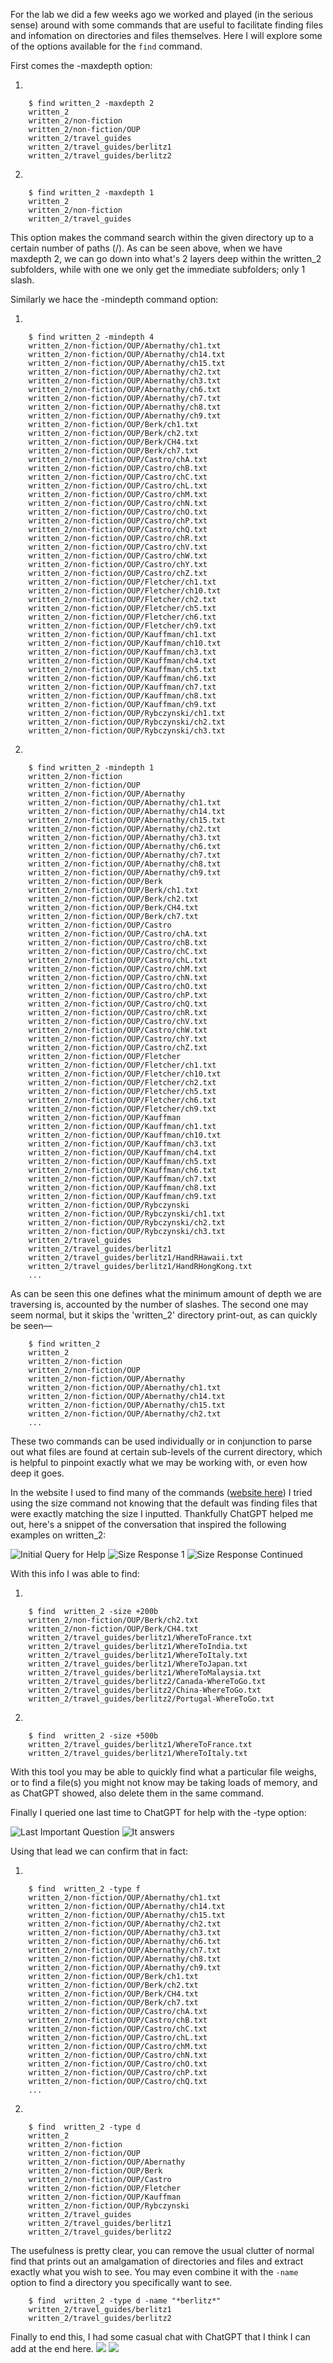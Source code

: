 For the lab we did a few weeks ago we worked and played (in the serious sense) around with some commands
that are useful to facilitate finding files and infomation on directories and files themselves. Here I will
explore some of the options available for the `find` command.

First comes the -maxdepth option:

1.

        $ find written_2 -maxdepth 2
        written_2
        written_2/non-fiction
        written_2/non-fiction/OUP
        written_2/travel_guides
        written_2/travel_guides/berlitz1
        written_2/travel_guides/berlitz2
2.

        $ find written_2 -maxdepth 1
        written_2
        written_2/non-fiction
        written_2/travel_guides
        
This option makes the command search within the given directory up to a certain number of paths (/).
As can be seen above, when we have maxdepth 2, we can go down into what's 2 layers deep within the
written_2 subfolders, while with one we only get the immediate subfolders; only 1 slash.

Similarly we hace the -mindepth command option:

1.

        $ find written_2 -mindepth 4
        written_2/non-fiction/OUP/Abernathy/ch1.txt
        written_2/non-fiction/OUP/Abernathy/ch14.txt
        written_2/non-fiction/OUP/Abernathy/ch15.txt
        written_2/non-fiction/OUP/Abernathy/ch2.txt
        written_2/non-fiction/OUP/Abernathy/ch3.txt
        written_2/non-fiction/OUP/Abernathy/ch6.txt
        written_2/non-fiction/OUP/Abernathy/ch7.txt
        written_2/non-fiction/OUP/Abernathy/ch8.txt
        written_2/non-fiction/OUP/Abernathy/ch9.txt
        written_2/non-fiction/OUP/Berk/ch1.txt
        written_2/non-fiction/OUP/Berk/ch2.txt
        written_2/non-fiction/OUP/Berk/CH4.txt
        written_2/non-fiction/OUP/Berk/ch7.txt
        written_2/non-fiction/OUP/Castro/chA.txt
        written_2/non-fiction/OUP/Castro/chB.txt
        written_2/non-fiction/OUP/Castro/chC.txt
        written_2/non-fiction/OUP/Castro/chL.txt
        written_2/non-fiction/OUP/Castro/chM.txt
        written_2/non-fiction/OUP/Castro/chN.txt
        written_2/non-fiction/OUP/Castro/chO.txt
        written_2/non-fiction/OUP/Castro/chP.txt
        written_2/non-fiction/OUP/Castro/chQ.txt
        written_2/non-fiction/OUP/Castro/chR.txt
        written_2/non-fiction/OUP/Castro/chV.txt
        written_2/non-fiction/OUP/Castro/chW.txt
        written_2/non-fiction/OUP/Castro/chY.txt
        written_2/non-fiction/OUP/Castro/chZ.txt
        written_2/non-fiction/OUP/Fletcher/ch1.txt
        written_2/non-fiction/OUP/Fletcher/ch10.txt
        written_2/non-fiction/OUP/Fletcher/ch2.txt
        written_2/non-fiction/OUP/Fletcher/ch5.txt
        written_2/non-fiction/OUP/Fletcher/ch6.txt
        written_2/non-fiction/OUP/Fletcher/ch9.txt
        written_2/non-fiction/OUP/Kauffman/ch1.txt
        written_2/non-fiction/OUP/Kauffman/ch10.txt
        written_2/non-fiction/OUP/Kauffman/ch3.txt
        written_2/non-fiction/OUP/Kauffman/ch4.txt
        written_2/non-fiction/OUP/Kauffman/ch5.txt
        written_2/non-fiction/OUP/Kauffman/ch6.txt
        written_2/non-fiction/OUP/Kauffman/ch7.txt
        written_2/non-fiction/OUP/Kauffman/ch8.txt
        written_2/non-fiction/OUP/Kauffman/ch9.txt
        written_2/non-fiction/OUP/Rybczynski/ch1.txt
        written_2/non-fiction/OUP/Rybczynski/ch2.txt
        written_2/non-fiction/OUP/Rybczynski/ch3.txt

2.

        $ find written_2 -mindepth 1
        written_2/non-fiction
        written_2/non-fiction/OUP
        written_2/non-fiction/OUP/Abernathy
        written_2/non-fiction/OUP/Abernathy/ch1.txt
        written_2/non-fiction/OUP/Abernathy/ch14.txt
        written_2/non-fiction/OUP/Abernathy/ch15.txt
        written_2/non-fiction/OUP/Abernathy/ch2.txt
        written_2/non-fiction/OUP/Abernathy/ch3.txt
        written_2/non-fiction/OUP/Abernathy/ch6.txt
        written_2/non-fiction/OUP/Abernathy/ch7.txt
        written_2/non-fiction/OUP/Abernathy/ch8.txt
        written_2/non-fiction/OUP/Abernathy/ch9.txt
        written_2/non-fiction/OUP/Berk
        written_2/non-fiction/OUP/Berk/ch1.txt
        written_2/non-fiction/OUP/Berk/ch2.txt
        written_2/non-fiction/OUP/Berk/CH4.txt
        written_2/non-fiction/OUP/Berk/ch7.txt
        written_2/non-fiction/OUP/Castro
        written_2/non-fiction/OUP/Castro/chA.txt
        written_2/non-fiction/OUP/Castro/chB.txt
        written_2/non-fiction/OUP/Castro/chC.txt
        written_2/non-fiction/OUP/Castro/chL.txt
        written_2/non-fiction/OUP/Castro/chM.txt
        written_2/non-fiction/OUP/Castro/chN.txt
        written_2/non-fiction/OUP/Castro/chO.txt
        written_2/non-fiction/OUP/Castro/chP.txt
        written_2/non-fiction/OUP/Castro/chQ.txt
        written_2/non-fiction/OUP/Castro/chR.txt
        written_2/non-fiction/OUP/Castro/chV.txt
        written_2/non-fiction/OUP/Castro/chW.txt
        written_2/non-fiction/OUP/Castro/chY.txt
        written_2/non-fiction/OUP/Castro/chZ.txt
        written_2/non-fiction/OUP/Fletcher
        written_2/non-fiction/OUP/Fletcher/ch1.txt
        written_2/non-fiction/OUP/Fletcher/ch10.txt
        written_2/non-fiction/OUP/Fletcher/ch2.txt
        written_2/non-fiction/OUP/Fletcher/ch5.txt
        written_2/non-fiction/OUP/Fletcher/ch6.txt
        written_2/non-fiction/OUP/Fletcher/ch9.txt
        written_2/non-fiction/OUP/Kauffman
        written_2/non-fiction/OUP/Kauffman/ch1.txt
        written_2/non-fiction/OUP/Kauffman/ch10.txt
        written_2/non-fiction/OUP/Kauffman/ch3.txt
        written_2/non-fiction/OUP/Kauffman/ch4.txt
        written_2/non-fiction/OUP/Kauffman/ch5.txt
        written_2/non-fiction/OUP/Kauffman/ch6.txt
        written_2/non-fiction/OUP/Kauffman/ch7.txt
        written_2/non-fiction/OUP/Kauffman/ch8.txt
        written_2/non-fiction/OUP/Kauffman/ch9.txt
        written_2/non-fiction/OUP/Rybczynski
        written_2/non-fiction/OUP/Rybczynski/ch1.txt
        written_2/non-fiction/OUP/Rybczynski/ch2.txt
        written_2/non-fiction/OUP/Rybczynski/ch3.txt
        written_2/travel_guides
        written_2/travel_guides/berlitz1
        written_2/travel_guides/berlitz1/HandRHawaii.txt
        written_2/travel_guides/berlitz1/HandRHongKong.txt
        ...

As can be seen this one defines what the minimum amount of depth we are traversing is, accounted by the number of slashes.
The second one may seem normal, but it skips the 'written_2' directory print-out, as can quickly be seen—

        $ find written_2
        written_2
        written_2/non-fiction
        written_2/non-fiction/OUP
        written_2/non-fiction/OUP/Abernathy
        written_2/non-fiction/OUP/Abernathy/ch1.txt
        written_2/non-fiction/OUP/Abernathy/ch14.txt
        written_2/non-fiction/OUP/Abernathy/ch15.txt
        written_2/non-fiction/OUP/Abernathy/ch2.txt
        ...

These two commands can be used individually or in conjunction to parse out what files are found at certain sub-levels of
the current directory, which is helpful to pinpoint exactly what we may be working with, or even how deep it goes.

In the website I used to find many of the commands ([website here](https://linux.die.net/man/1/find)) I tried using the size command
not knowing that the default was finding files that were exactly matching the size I inputted. Thankfully ChatGPT helped me out, here's a snippet
of the conversation that inspired the following examples on written_2:

![Initial Query for Help](Screenshot_441.png)
![Size Response 1](Screenshot_442.png)
![Size Response Continued](Screenshot_443.png)

With this info I was able to find:

1.

        $ find  written_2 -size +200b
        written_2/non-fiction/OUP/Berk/ch2.txt
        written_2/non-fiction/OUP/Berk/CH4.txt
        written_2/travel_guides/berlitz1/WhereToFrance.txt
        written_2/travel_guides/berlitz1/WhereToIndia.txt
        written_2/travel_guides/berlitz1/WhereToItaly.txt
        written_2/travel_guides/berlitz1/WhereToJapan.txt
        written_2/travel_guides/berlitz1/WhereToMalaysia.txt
        written_2/travel_guides/berlitz2/Canada-WhereToGo.txt
        written_2/travel_guides/berlitz2/China-WhereToGo.txt
        written_2/travel_guides/berlitz2/Portugal-WhereToGo.txt

2.

        $ find  written_2 -size +500b
        written_2/travel_guides/berlitz1/WhereToFrance.txt
        written_2/travel_guides/berlitz1/WhereToItaly.txt

With this tool you may be able to quickly find what a particular file weighs, or to find a file(s) you might
not know may be taking loads of memory, and as ChatGPT showed, also delete them in the same command.

Finally I queried one last time to ChatGPT for help with the -type option:

![Last Important Question](Screenshot_446.png)
![It answers](Screenshot_447.png)

Using that lead we can confirm that in fact:

1.

        $ find  written_2 -type f
        written_2/non-fiction/OUP/Abernathy/ch1.txt
        written_2/non-fiction/OUP/Abernathy/ch14.txt
        written_2/non-fiction/OUP/Abernathy/ch15.txt
        written_2/non-fiction/OUP/Abernathy/ch2.txt
        written_2/non-fiction/OUP/Abernathy/ch3.txt
        written_2/non-fiction/OUP/Abernathy/ch6.txt
        written_2/non-fiction/OUP/Abernathy/ch7.txt
        written_2/non-fiction/OUP/Abernathy/ch8.txt
        written_2/non-fiction/OUP/Abernathy/ch9.txt
        written_2/non-fiction/OUP/Berk/ch1.txt
        written_2/non-fiction/OUP/Berk/ch2.txt
        written_2/non-fiction/OUP/Berk/CH4.txt
        written_2/non-fiction/OUP/Berk/ch7.txt
        written_2/non-fiction/OUP/Castro/chA.txt
        written_2/non-fiction/OUP/Castro/chB.txt
        written_2/non-fiction/OUP/Castro/chC.txt
        written_2/non-fiction/OUP/Castro/chL.txt
        written_2/non-fiction/OUP/Castro/chM.txt
        written_2/non-fiction/OUP/Castro/chN.txt
        written_2/non-fiction/OUP/Castro/chO.txt
        written_2/non-fiction/OUP/Castro/chP.txt
        written_2/non-fiction/OUP/Castro/chQ.txt
        ...

2.

        $ find  written_2 -type d
        written_2
        written_2/non-fiction
        written_2/non-fiction/OUP
        written_2/non-fiction/OUP/Abernathy
        written_2/non-fiction/OUP/Berk
        written_2/non-fiction/OUP/Castro
        written_2/non-fiction/OUP/Fletcher
        written_2/non-fiction/OUP/Kauffman
        written_2/non-fiction/OUP/Rybczynski
        written_2/travel_guides
        written_2/travel_guides/berlitz1
        written_2/travel_guides/berlitz2

The usefulness is pretty clear, you can remove the usual clutter of normal find that prints
out an amalgamation of directories and files and extract exactly what you wish to see. You
may even combine it with the `-name` option to find a directory you specifically want to see.

        $ find  written_2 -type d -name "*berlitz*"
        written_2/travel_guides/berlitz1
        written_2/travel_guides/berlitz2

Finally to end this, I had some casual chat with ChatGPT that I think I can add at the end here.
![](Screenshot_444.png)
![](Screenshot_445.png)


